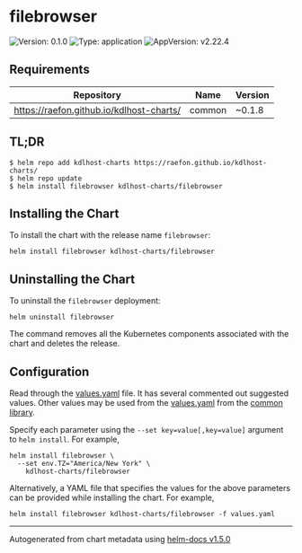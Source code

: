 # filebrowser

![Version: 0.1.0](https://img.shields.io/badge/Version-0.1.0-informational?style=flat-square) ![Type: application](https://img.shields.io/badge/Type-application-informational?style=flat-square) ![AppVersion: v2.22.4](https://img.shields.io/badge/AppVersion-v2.22.4-informational?style=flat-square)

## Requirements

| Repository | Name | Version |
|------------|------|---------|
| https://raefon.github.io/kdlhost-charts/ | common | ~0.1.8 |

## TL;DR
```console
$ helm repo add kdlhost-charts https://raefon.github.io/kdlhost-charts/
$ helm repo update
$ helm install filebrowser kdlhost-charts/filebrowser
```

## Installing the Chart
To install the chart with the release name `filebrowser`:
```console
helm install filebrowser kdlhost-charts/filebrowser
```

## Uninstalling the Chart
To uninstall the `filebrowser` deployment:
```console
helm uninstall filebrowser
```
The command removes all the Kubernetes components associated with the chart and deletes the release.

## Configuration

Read through the [values.yaml](./values.yaml) file. It has several commented out suggested values.
Other values may be used from the [values.yaml](../common/values.yaml) from the [common library](../common).

Specify each parameter using the `--set key=value[,key=value]` argument to `helm install`. For example,
```console
helm install filebrowser \
  --set env.TZ="America/New York" \
    kdlhost-charts/filebrowser
```

Alternatively, a YAML file that specifies the values for the above parameters can be provided while installing the chart.
For example,
```console
helm install filebrowser kdlhost-charts/filebrowser -f values.yaml
```

----------------------------------------------
Autogenerated from chart metadata using [helm-docs v1.5.0](https://github.com/norwoodj/helm-docs/releases/v1.5.0)

